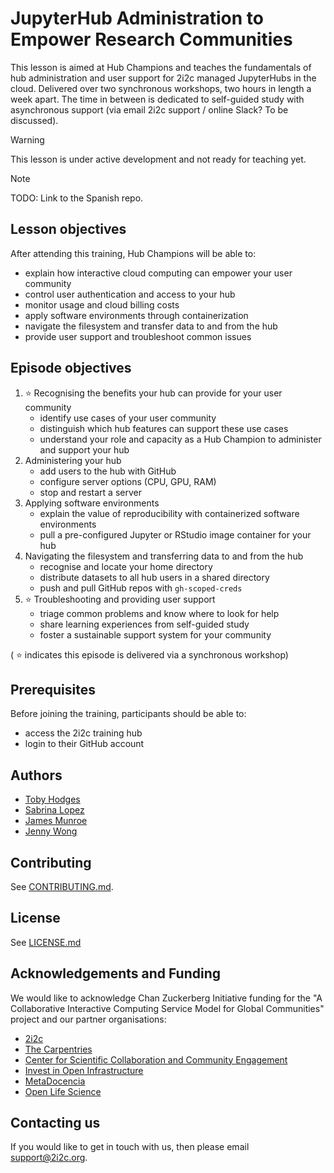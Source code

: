 # JupyterHub Administration to Empower Research Communities

This lesson is aimed at Hub Champions and teaches the fundamentals of hub administration and user support for 2i2c managed JupyterHubs in the cloud. Delivered over two synchronous workshops, two hours in length a week apart. The time in between is dedicated to self-guided study with asynchronous support (via email 2i2c support / online Slack? To be discussed).

> [!WARNING]
> This lesson is under active development and not ready for teaching yet.  

> [!NOTE]
> TODO: Link to the Spanish repo.

## Lesson objectives

After attending this training, Hub Champions will be able to:

- explain how interactive cloud computing can empower your user community
- control user authentication and access to your hub
- monitor usage and cloud billing costs
- apply software environments through containerization
- navigate the filesystem and transfer data to and from the hub
- provide user support and troubleshoot common issues

## Episode objectives

1. :star: Recognising the benefits your hub can provide for your user community
   - identify use cases of your user community
   - distinguish which hub features can support these use cases
   - understand your role and capacity as a Hub Champion to administer and support your hub
1. Administering your hub
   - add users to the hub with GitHub
   - configure server options (CPU, GPU, RAM)
   - stop and restart a server
1. Applying software environments
   - explain the value of reproducibility with containerized software environments
   - pull a pre-configured Jupyter or RStudio image container for your hub
1. Navigating the filesystem and transferring data to and from the hub
   - recognise and locate your home directory
   - distribute datasets to all hub users in a shared directory
   - push and pull GitHub repos with `gh-scoped-creds`
1. :star: Troubleshooting and providing user support
   - triage common problems and know where to look for help
   - share learning experiences from self-guided study
   - foster a sustainable support system for your community

( :star: indicates this episode is delivered via a synchronous workshop)

## Prerequisites

Before joining the training, participants should be able to:

- access the 2i2c training hub
- login to their GitHub account

## Authors

- [Toby Hodges](https://github.com/tobyhodges)
- [Sabrina Lopez](https://github.com/SLLDeC)
- [James Munroe](https://github.com/jmunroe)
- [Jenny Wong](https://github.com/jnywong)

## Contributing

See [CONTRIBUTING.md](./CONTRIBUTING.md).

## License

See [LICENSE.md](./LICENSE.md)

## Acknowledgements and Funding

We would like to acknowledge Chan Zuckerberg Initiative funding for the "A Collaborative Interactive Computing Service Model for Global Communities" project and our partner organisations:

- [2i2c](https://2i2c.org/)
- [The Carpentries](https://carpentries.org/about/)
- [Center for Scientific Collaboration and Community Engagement](https://www.cscce.org/)
- [Invest in Open Infrastructure](https://investinopen.org/)
- [MetaDocencia](https://www.metadocencia.org/)
- [Open Life Science](https://openlifesci.org/)

## Contacting us

If you would like to get in touch with us, then please email [support@2i2c.org](mailto:support@2i2c.org).
